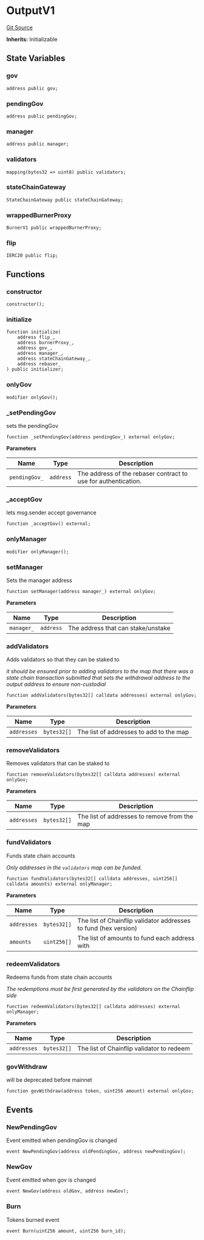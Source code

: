 # OutputV1
[Git Source](https://github.com/thunderhead-labs/stflip-contracts/blob/a54a4561fa7129ea9a332ff80d4d3e8aee76ae43/src/utils/OutputV1.sol)

**Inherits:**
Initializable


## State Variables
### gov

```solidity
address public gov;
```


### pendingGov

```solidity
address public pendingGov;
```


### manager

```solidity
address public manager;
```


### validators

```solidity
mapping(bytes32 => uint8) public validators;
```


### stateChainGateway

```solidity
StateChainGateway public stateChainGateway;
```


### wrappedBurnerProxy

```solidity
BurnerV1 public wrappedBurnerProxy;
```


### flip

```solidity
IERC20 public flip;
```


## Functions
### constructor


```solidity
constructor();
```

### initialize


```solidity
function initialize(
    address flip_,
    address burnerProxy_,
    address gov_,
    address manager_,
    address stateChainGateway_,
    address rebaser_
) public initializer;
```

### onlyGov


```solidity
modifier onlyGov();
```

### _setPendingGov

sets the pendingGov


```solidity
function _setPendingGov(address pendingGov_) external onlyGov;
```
**Parameters**

|Name|Type|Description|
|----|----|-----------|
|`pendingGov_`|`address`|The address of the rebaser contract to use for authentication.|


### _acceptGov

lets msg.sender accept governance


```solidity
function _acceptGov() external;
```

### onlyManager


```solidity
modifier onlyManager();
```

### setManager

Sets the manager address


```solidity
function setManager(address manager_) external onlyGov;
```
**Parameters**

|Name|Type|Description|
|----|----|-----------|
|`manager_`|`address`|The address that can stake/unstake|


### addValidators

Adds validators so that they can be staked to

*it should be ensured prior to adding validators to the map
that there was a state chain transaction submitted that sets the
withdrawal address to the output address to ensure non-custodial*


```solidity
function addValidators(bytes32[] calldata addresses) external onlyGov;
```
**Parameters**

|Name|Type|Description|
|----|----|-----------|
|`addresses`|`bytes32[]`|The list of addresses to add to the map|


### removeValidators

Removes validators that can be staked to


```solidity
function removeValidators(bytes32[] calldata addresses) external onlyGov;
```
**Parameters**

|Name|Type|Description|
|----|----|-----------|
|`addresses`|`bytes32[]`|The list of addresses to remove from the map|


### fundValidators

Funds state chain accounts

*Only addresses in the `validators` map can be funded.*


```solidity
function fundValidators(bytes32[] calldata addresses, uint256[] calldata amounts) external onlyManager;
```
**Parameters**

|Name|Type|Description|
|----|----|-----------|
|`addresses`|`bytes32[]`|The list of Chainflip validator addresses to fund (hex version)|
|`amounts`|`uint256[]`|The list of amounts to fund each address with|


### redeemValidators

Redeems funds from state chain accounts

*The redemptions must be first generated by the validators
on the Chainflip side*


```solidity
function redeemValidators(bytes32[] calldata addresses) external onlyManager;
```
**Parameters**

|Name|Type|Description|
|----|----|-----------|
|`addresses`|`bytes32[]`|The list of Chainflip validator to redeem|


### govWithdraw

will be deprecated before mainnet


```solidity
function govWithdraw(address token, uint256 amount) external onlyGov;
```

## Events
### NewPendingGov
Event emitted when pendingGov is changed


```solidity
event NewPendingGov(address oldPendingGov, address newPendingGov);
```

### NewGov
Event emitted when gov is changed


```solidity
event NewGov(address oldGov, address newGov);
```

### Burn
Tokens burned event


```solidity
event Burn(uint256 amount, uint256 burn_id);
```

